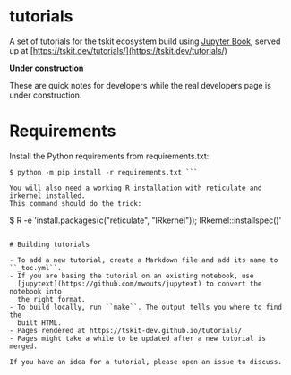 # tutorials

A set of tutorials for the tskit ecosystem build using
[Jupyter Book](https://jupyterbook.org/), served up at
[https://tskit.dev/tutorials/](https://tskit.dev/tutorials/)


**Under construction**

These are quick notes for developers while the real developers page is
under construction.

# Requirements

Install the Python requirements from requirements.txt:
```
$ python -m pip install -r requirements.txt ```

You will also need a working R installation with reticulate and irkernel installed.
This command should do the trick:
```
$ R -e 'install.packages(c("reticulate", "IRkernel")); IRkernel::installspec()'
```

# Building tutorials

- To add a new tutorial, create a Markdown file and add its name to ``_toc.yml``.
- If you are basing the tutorial on an existing notebook, use
  [jupytext](https://github.com/mwouts/jupytext) to convert the notebook into
  the right format.
- To build locally, run ``make``. The output tells you where to find the
  built HTML.
- Pages rendered at https://tskit-dev.github.io/tutorials/
- Pages might take a while to be updated after a new tutorial is merged.

If you have an idea for a tutorial, please open an issue to discuss.
